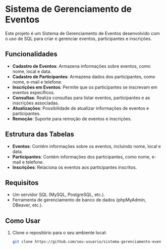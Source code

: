 # Sistema de Gerenciamento de Eventos

Este projeto é um Sistema de Gerenciamento de Eventos desenvolvido com o uso de SQL para criar e gerenciar eventos, participantes e inscrições.

## Funcionalidades

- **Cadastro de Eventos**: Armazena informações sobre eventos, como nome, local e data.
- **Cadastro de Participantes**: Armazena dados dos participantes, como nome, e-mail e telefone.
- **Inscrições em Eventos**: Permite que os participantes se inscrevam em eventos específicos.
- **Consultas**: Realiza consultas para listar eventos, participantes e as inscrições associadas.
- **Atualizações**: Possibilidade de atualizar informações de eventos e participantes.
- **Remoção**: Suporte para remoção de eventos e inscrições.

## Estrutura das Tabelas

- **Eventos**: Contém informações sobre os eventos, incluindo nome, local e data.
- **Participantes**: Contém informações dos participantes, como nome, e-mail e telefone.
- **Inscrições**: Relaciona os eventos aos participantes inscritos.

## Requisitos

- Um servidor SQL (MySQL, PostgreSQL, etc.).
- Ferramenta de gerenciamento de banco de dados (phpMyAdmin, DBeaver, etc.).

## Como Usar

1. Clone o repositório para o seu ambiente local:
   ```bash
   git clone https://github.com/seu-usuario/sistema-gerenciamento-eventos.git
